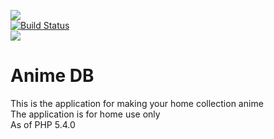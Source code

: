 <img src="http://anime-db.org/images/logo.jpg" /><br />
[![Build Status](https://travis-ci.org/anime-db/app-bundle.png)](https://travis-ci.org/anime-db/app-bundle)<br />
<img src="http://www.php.net/images/logos/php5-power-micro.png" />

# Anime DB #

This is the application for making your home collection anime<br />
The application is for home use only<br />
As of PHP 5.4.0